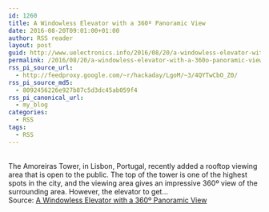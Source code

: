 ```yaml
---
id: 1260
title: A Windowless Elevator with a 360º Panoramic View
date: 2016-08-20T09:01:00+01:00
author: RSS reader
layout: post
guid: http://www.uelectronics.info/2016/08/20/a-windowless-elevator-with-a-360o-panoramic-view/
permalink: /2016/08/20/a-windowless-elevator-with-a-360o-panoramic-view/
rss_pi_source_url:
  - http://feedproxy.google.com/~r/hackaday/LgoM/~3/4QYTwCbO_Z0/
rss_pi_source_md5:
  - 8092456226e927b87c5d3dc45ab059f4
rss_pi_canonical_url:
  - my_blog
categories:
  - RSS
tags:
  - RSS
---
```

&#013;  
The Amoreiras Tower, in Lisbon, Portugal, recently added a rooftop viewing area that is open to the public. The top of the tower is one of the highest spots in the city, and the viewing area gives an impressive 360º view of the surrounding area. However, the elevator to get…&#013;  
Source: <a href="http://feedproxy.google.com/~r/hackaday/LgoM/~3/4QYTwCbO_Z0/" target="_blank">A Windowless Elevator with a 360º Panoramic View</a>